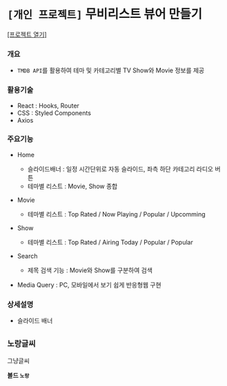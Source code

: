 # `[개인 프로젝트]` 무비리스트 뷰어 만들기

[[프로젝트 열기]](http://Yuyeol.github.io/themovie-react)

### 개요
* `TMDB API`를 활용하여 테마 및 카테고리별 TV Show와 Movie 정보를 제공
  
### 활용기술
* React : Hooks, Router
* CSS : Styled Components
* Axios

### 주요기능 
* Home
  - 슬라이드배너 : 일정 시간단위로 자동 슬라이드, 좌측 하단 카테고리 라디오 버튼
  - 테마별 리스트 : Movie, Show 종합
* Movie
  - 테마별 리스트 : Top Rated / Now Playing / Popular / Upcomming
* Show
  - 테마별 리스트 : Top Rated / Airing Today / Popular / Popular
* Search
  - 제목 검색 기능 : Movie와 Show를 구분하여 검색

* Media Query : PC, 모바일에서 보기 쉽게 반응형웹 구현

### 상세설명

* 슬라이드 배너
  
## `노랑글씨`

그냥글씨

**볼드 `노랑`**

